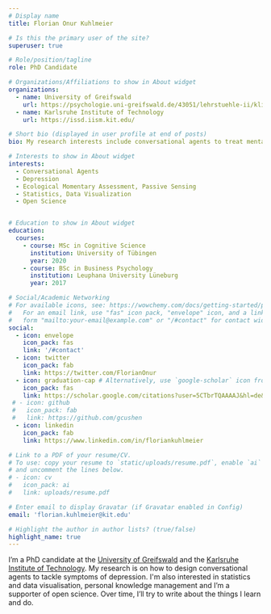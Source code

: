 ```yaml
---
# Display name
title: Florian Onur Kuhlmeier

# Is this the primary user of the site?
superuser: true

# Role/position/tagline
role: PhD Candidate

# Organizations/Affiliations to show in About widget
organizations:
  - name: University of Greifswald
    url: https://psychologie.uni-greifswald.de/43051/lehrstuehle-ii/klinische-psychologie-und-psychotherapie/
  - name: Karlsruhe Institute of Technology
    url: https://issd.iism.kit.edu/

# Short bio (displayed in user profile at end of posts)
bio: My research interests include conversational agents to treat mental disorders, statistics and data visualization. I'm also a strong supporter of open science.

# Interests to show in About widget
interests:
  - Conversational Agents
  - Depression
  - Ecological Momentary Assessment, Passive Sensing
  - Statistics, Data Visualization
  - Open Science


# Education to show in About widget
education:
  courses:
    - course: MSc in Cognitive Science
      institution: University of Tübingen
      year: 2020
    - course: BSc in Business Psychology
      institution: Leuphana University Lüneburg
      year: 2017

# Social/Academic Networking
# For available icons, see: https://wowchemy.com/docs/getting-started/page-builder/#icons
#   For an email link, use "fas" icon pack, "envelope" icon, and a link in the
#   form "mailto:your-email@example.com" or "/#contact" for contact widget.
social:
  - icon: envelope
    icon_pack: fas
    link: '/#contact'
  - icon: twitter
    icon_pack: fab
    link: https://twitter.com/FlorianOnur
  - icon: graduation-cap # Alternatively, use `google-scholar` icon from `ai` icon pack
    icon_pack: fas
    link: https://scholar.google.com/citations?user=5CTbrTQAAAAJ&hl=de&oi=ao
 # - icon: github
 #   icon_pack: fab
 #   link: https://github.com/gcushen
  - icon: linkedin
    icon_pack: fab
    link: https://www.linkedin.com/in/floriankuhlmeier

# Link to a PDF of your resume/CV.
# To use: copy your resume to `static/uploads/resume.pdf`, enable `ai` icons in `params.toml`,
# and uncomment the lines below.
# - icon: cv
#   icon_pack: ai
#   link: uploads/resume.pdf

# Enter email to display Gravatar (if Gravatar enabled in Config)
email: 'florian.kuhlmeier@kit.edu'

# Highlight the author in author lists? (true/false)
highlight_name: true
---
```


I’m a PhD candidate at the [University of Greifswald](https://psychologie.uni-greifswald.de/43051/lehrstuehle-ii/klinische-psychologie-und-psychotherapie/) and the [Karlsruhe Institute of Technology](https://issd.iism.kit.edu/). My research is on how to design conversational agents to tackle symptoms of depression. I'm also interested in statistics and data visualisation, personal knowledge management and I’m a supporter of open science. Over time, I’ll try to write about the things I learn and do.